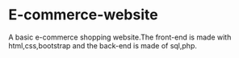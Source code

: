 # E-commerce-website

A basic e-commerce shopping website.The front-end is made with html,css,bootstrap and the back-end is made of sql,php.
